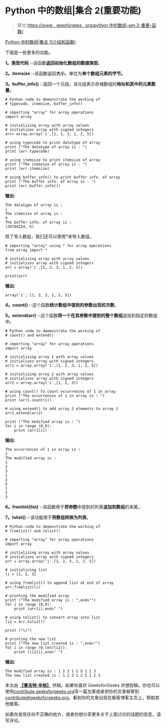 # Python 中的数组|集合 2(重要功能)

> 原文:[https://www . geesforgeks . org/python 中的数组-set-2-重要-函数/](https://www.geeksforgeeks.org/array-in-python-set-2-important-functions/)

[Python 中的数组|集合 1(介绍和函数)](https://www.geeksforgeeks.org/array-python-set-1-introduction-functions/)

下面是一些更多的功能。

**1。类型代码** :-该函数**返回初始化数组的数据类型**。

**2。itemsize** :-该函数返回**大小**，单位为**单个数组元素的字节。**

**3。buffer_info()** :-返回一个元组，该元组表示存储数组的**地址和其中的元素数量**。

```
# Python code to demonstrate the working of 
# typecode, itemsize, buffer_info()

# importing "array" for array operations
import array

# initializing array with array values
# initializes array with signed integers
arr= array.array('i',[1, 2, 3, 1, 2, 5]) 

# using typecode to print datatype of array
print ("The datatype of array is : ")
print (arr.typecode)

# using itemsize to print itemsize of array
print ("The itemsize of array is : ")
print (arr.itemsize)

# using buffer_info() to print buffer info. of array
print ("The buffer info. of array is : ")
print (arr.buffer_info())
```

**输出:**

```
The datatype of array is : 
i
The itemsize of array is : 
4
The buffer info. of array is : 
(29784224, 6)

```

除了导入数组，我们还可以使用*来导入数组。

```
# importing "array" using * for array operations
from array import *

# initializing array with array values
# initializes array with signed integers
arr = array('i',[1, 2, 3, 1, 2, 5]) 

print(arr)
```

**输出:**

```
array('i', [1, 2, 3, 1, 2, 5])

```

**4。count()** :-这个函数**统计数组中提到的参数出现的次数**。

**5。extend(arr)** :-这个函数**将一个在其参数中提到的整个数组**追加到指定的数组中。

```
# Python code to demonstrate the working of 
# count() and extend()

# importing "array" for array operations
import array

# initializing array 1 with array values
# initializes array with signed integers
arr1 = array.array('i',[1, 2, 3, 1, 2, 5]) 

# initializing array 2 with array values
# initializes array with signed integers
arr2 = array.array('i',[1, 2, 3]) 

# using count() to count occurrences of 1 in array
print ("The occurrences of 1 in array is : ")
print (arr1.count(1))

# using extend() to add array 2 elements to array 1 
arr1.extend(arr2)

print ("The modified array is : ")
for i in range (0,9):
    print (arr1[i])
```

**输出:**

```
The occurrences of 1 in array is : 
2
The modified array is : 
1
2
3
1
2
5
1
2
3

```

**6。fromlist(list)** :-该函数用于**将参数**中提到的列表**追加到数组**的末尾。

**7。tolist()** :-该功能用于**将数组转换为列表**。

```
# Python code to demonstrate the working of 
# fromlist() and tolist()

# importing "array" for array operations
import array

# initializing array with array values
# initializes array with signed integers
arr = array.array('i',[1, 2, 3, 1, 2, 5]) 

# initializing list
li = [1, 2, 3]

# using fromlist() to append list at end of array
arr.fromlist(li)

# printing the modified array
print ("The modified array is : ",end="")
for i in range (0,9):
    print (arr[i],end=" ")

# using tolist() to convert array into list
li2 = arr.tolist()

print ("\r")

# printing the new list
print ("The new list created is : ",end="")
for i in range (0,len(li2)):
    print (li2[i],end=" ")
```

**输出:**

```
The modified array is : 1 2 3 1 2 5 1 2 3 
The new list created is : 1 2 3 1 2 5 1 2 3

```

本文由 **[【曼吉特·辛格】](https://auth.geeksforgeeks.org/profile.php?user=manjeet_04&list=practice)** 供稿。如果你喜欢 GeeksforGeeks 并想投稿，你也可以使用[contribute.geeksforgeeks.org](http://www.contribute.geeksforgeeks.org)写一篇文章或者把你的文章邮寄到 contribute@geeksforgeeks.org。看到你的文章出现在极客博客主页上，帮助其他极客。

如果你发现任何不正确的地方，或者你想分享更多关于上面讨论的话题的信息，请写评论。